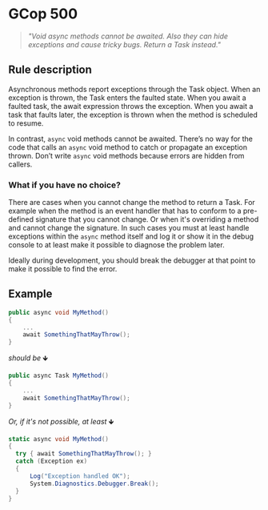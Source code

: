 ﻿# GCop 500

> *"Void async methods cannot be awaited. Also they can hide exceptions and cause tricky bugs. Return a Task instead."*

## Rule description

Asynchronous methods report exceptions through the Task object. When an exception is thrown, the Task enters the faulted state. When you await a faulted task, the await expression throws the exception. When you await a task that faults later, the exception is thrown when the method is scheduled to resume.

In contrast, `async` void methods cannot be awaited. There’s no way for the code that calls an `async` void method to catch or propagate an exception thrown. Don’t write `async` void methods because errors are hidden from callers.

### What if you have no choice?
There are cases when you cannot change the method to return a Task. For example when the method is an event handler that has to conform to a pre-defined signature that you cannot change. Or when it's overriding a method and cannot change the signature. In such cases you must at least handle exceptions within the `async` method itself and log it or show it in the debug console to at least make it possible to diagnose the problem later.

Ideally during development, you should break the debugger at that point to make it possible to find the error.

## Example

```csharp
public async void MyMethod()
{
    ...
    await SomethingThatMayThrow();
}
```

*should be* 🡻

```csharp
public async Task MyMethod()
{
    ...
    await SomethingThatMayThrow();
}
```

*Or, if it's not possible, at least* 🡻

```csharp
static async void MyMethod()
{
  try { await SomethingThatMayThrow(); }
  catch (Exception ex) 
  {
      Log("Exception handled OK");
      System.Diagnostics.Debugger.Break(); 
  }
}
```